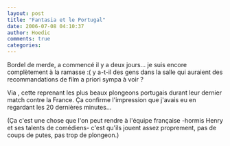 ```yaml
---
layout: post
title: "Fantasia et le Portugal"
date: 2006-07-08 04:10:37
author: Hoedic
comments: true
categories: 
---
```



Bordel de merde,  a commencé il y a deux jours... je suis encore complètement à la ramasse :( y a-t-il des gens dans la salle qui auraient des recommandations de film a priori sympa à voir ?

Via , cette  reprenant les plus beaux plongeons portugais durant leur dernier match contre la France. Ça confirme l'impression que j'avais eu en regardant les 20 dernières minutes...

(Ça c'est une chose que l'on peut rendre à l'équipe française  -hormis Henry et ses talents de comédiens- c'est qu'ils jouent assez proprement, pas de coups de putes, pas trop de plongeon.)